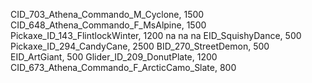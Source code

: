 CID_703_Athena_Commando_M_Cyclone, 1500
CID_648_Athena_Commando_F_MsAlpine, 1500
Pickaxe_ID_143_FlintlockWinter, 1200
na
na
na
EID_SquishyDance, 500
Pickaxe_ID_294_CandyCane, 2500
BID_270_StreetDemon, 500
EID_ArtGiant, 500
Glider_ID_209_DonutPlate, 1200
CID_673_Athena_Commando_F_ArcticCamo_Slate, 800
